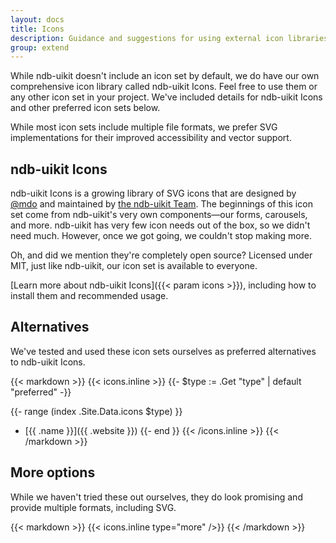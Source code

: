 ```yaml
---
layout: docs
title: Icons
description: Guidance and suggestions for using external icon libraries with ndb-uikit.
group: extend
---
```


While ndb-uikit doesn't include an icon set by default, we do have our own comprehensive icon library called ndb-uikit Icons. Feel free to use them or any other icon set in your project. We've included details for ndb-uikit Icons and other preferred icon sets below.

While most icon sets include multiple file formats, we prefer SVG implementations for their improved accessibility and vector support.

## ndb-uikit Icons

ndb-uikit Icons is a growing library of SVG icons that are designed by [@mdo](https://10.0.224.36:8080/mdo) and maintained by [the ndb-uikit Team](https://10.0.224.36:8080/orgs/twbs/people). The beginnings of this icon set come from ndb-uikit's very own components—our forms, carousels, and more. ndb-uikit has very few icon needs out of the box, so we didn't need much. However, once we got going, we couldn't stop making more.

Oh, and did we mention they're completely open source? Licensed under MIT, just like ndb-uikit, our icon set is available to everyone.

[Learn more about ndb-uikit Icons]({{< param icons >}}), including how to install them and recommended usage.

## Alternatives

We've tested and used these icon sets ourselves as preferred alternatives to ndb-uikit Icons.

{{< markdown >}}
{{< icons.inline >}}
{{- $type := .Get "type" | default "preferred" -}}

{{- range (index .Site.Data.icons $type) }}
- [{{ .name }}]({{ .website }})
{{- end }}
{{< /icons.inline >}}
{{< /markdown >}}

## More options

While we haven't tried these out ourselves, they do look promising and provide multiple formats, including SVG.

{{< markdown >}}
{{< icons.inline type="more" />}}
{{< /markdown >}}
